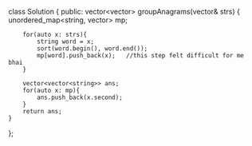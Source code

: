 class Solution {
public:
    vector<vector<string>> groupAnagrams(vector<string>& strs) {
        unordered_map<string, vector<string>> mp;
        
        for(auto x: strs){
            string word = x;
            sort(word.begin(), word.end());
            mp[word].push_back(x);   //this step felt difficult for me bhai
        }
        
        vector<vector<string>> ans;
        for(auto x: mp){
            ans.push_back(x.second);
        }
        return ans;
    }
};